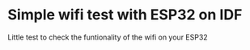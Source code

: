 # Simple wifi test with ESP32 on IDF

Little test to check the funtionality of the wifi on your ESP32
